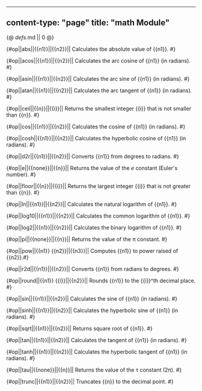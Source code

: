 -----
content-type: "page"
title: "math Module"
-----
{@ _defs_.md || 0 @}

{#op||abs||{{n1}}||{{n2}}||
Calculates tbe absolute value of {{n1}}. #}

{#op||acos||{{n1}}||{{n2}}||
Calculates the arc cosine of {{n1}} (in radians). #}

{#op||asin||{{n1}}||{{n2}}||
Calculates the arc sine of {{n1}} (in radians). #}

{#op||atan||{{n1}}||{{n2}}||
Calculates the arc tangent of {{n1}} (in radians). #}

{#op||ceil||{{n}}||{{i}}||
Returns the smallest integer {{i}} that is not smaller than {{n}}. #}

{#op||cos||{{n1}}||{{n2}}||
Calculates the cosine of {{n1}} (in radians). #}

{#op||cosh||{{n1}}||{{n2}}||
Calculates the hyperbolic cosine of {{n1}} (in radians). #}

{#op||d2r||{{n1}}||{{n2}}||
Converts {{n1}} from degrees to radians. #}

{#op||e||{{none}}||{{n}}||
Returns the value of the _e_ constant (Euler's number). #}

{#op||floor||{{n}}||{{i}}||
Returns the largest integer {{i}} that is not greater than {{n}}. #}

{#op||ln||{{n1}}||{{n2}}||
Calculates the natural logarithm of {{n1}}. #}

{#op||log10||{{n1}}||{{n2}}||
Calculates the common logarithm of {{n1}}. #}

{#op||log2||{{n1}}||{{n2}}||
Calculates the binary logarithm of {{n1}}. #}

{#op||pi||{{none}}||{{n}}||
Returns the value of the &pi; constant. #}

{#op||pow||{{n1}} {{n2}}||{{n3}}||
Computes {{n1}} to power raised of {{n2}}.#}

{#op||r2d||{{n1}}||{{n2}}||
Converts {{n1}} from radians to degrees. #}

{#op||round||{{n1}} {{i}}||{{n2}}||
Rounds {{n1}} to the {{i}}^th decimal place. #}

{#op||sin||{{n1}}||{{n2}}||
Calculates the sine of {{n1}} (in radians). #}

{#op||sinh||{{n1}}||{{n2}}||
Calculates the hyperbolic sine of {{n1}} (in radians). #}

{#op||sqrt||{{n1}}||{{n2}}||
Returns square root of {{n1}}. #}

{#op||tan||{{n1}}||{{n2}}||
Calculates the tangent of {{n1}} (in radians). #}

{#op||tanh||{{n1}}||{{n2}}||
Calculates the hyperbolic tangent of {{n1}} (in radians). #}

{#op||tau||{{none}}||{{n}}||
Returns the value of the &tau; constant (2&pi;). #}

{#op||trunc||{{n1}}||{{n2}}||
Truncates {{n}} to the decimal point. #}
